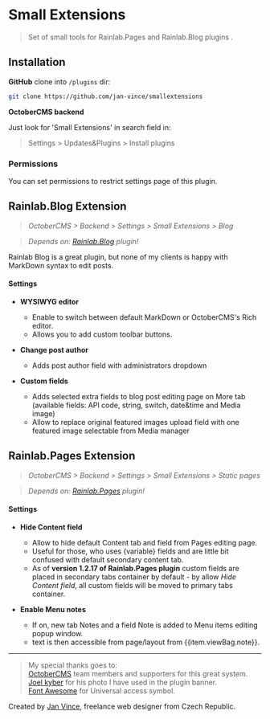 # Small Extensions
> Set of small tools for Rainlab.Pages and Rainlab.Blog plugins .


## Installation

**GitHub** clone into `/plugins` dir:

```sh
git clone https://github.com/jan-vince/smallextensions
```

**OctoberCMS backend**

Just look for 'Small Extensions' in search field in:
> Settings > Updates&Plugins > Install plugins

### Permissions

You can set permissions to restrict settings page of this plugin.


## Rainlab.Blog Extension

> *OctoberCMS > Backend > Settings > Small Extensions > Blog*

> *Depends on: [Rainlab.Blog](https://octobercms.com/plugin/rainlab-blog) plugin!*


Rainlab Blog is a great plugin, but none of my clients is happy with MarkDown syntax to edit posts.


#### Settings

* **WYSIWYG editor**

	* Enable to switch between default MarkDown or OctoberCMS's Rich editor.
	* Allows you to add custom toolbar buttons.

* **Change post author**

	* Adds post author field with administrators dropdown

* **Custom fields**
	* Adds selected extra fields to blog post editing page on More tab (available fields: API code, string, switch, date&time and Media image)
	* Allow to replace original featured images upload field with one featured image selectable from Media manager


## Rainlab.Pages Extension

> *OctoberCMS > Backend > Settings > Small Extensions > Static pages*

> *Depends on: [Rainlab.Pages](https://octobercms.com/index.php/plugin/rainlab-pages) plugin!*


#### Settings

* **Hide Content field**

	* Allow to hide default Content tab and field from Pages editing page.
	* Useful for those, who uses {variable} fields and are little bit confused with default secondary content tab.
	* As of **version 1.2.17 of Rainlab.Pages plugin** custom fields are placed in secondary tabs container by default - by allow *Hide Content field*, all custom fields will be moved to primary tabs container.

* **Enable Menu notes**

	* If on, new tab Notes and a field Note is added to Menu items editing popup window.
	* text is then accessible from page/layout from {{item.viewBag.note}}.

----
> My special thanks goes to:    
> [OctoberCMS](http://www.octobercms.com) team members and supporters for this great system.   
> [Joel kyber](https://unsplash.com/@jtkyber1) for his photo I have used in the plugin banner.    
> [Font Awesome](http://www.fontawesome.io) for Universal access symbol.


Created by [Jan Vince](http://www.vince.cz), freelance web designer from Czech Republic.
